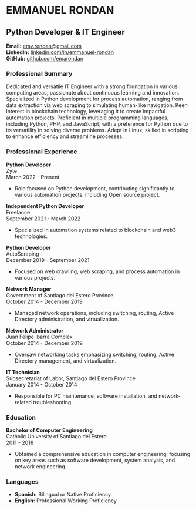 
# EMMANUEL RONDAN

## Python Developer & IT Engineer

**Email:** emy.rondan@gmail.com  
**LinkedIn:** [linkedin.com/in/emmanuel-rondan](https://www.linkedin.com/in/emmanuel-rondan)  
**GitHub:** [github.com/emarondan](https://github.com/emarondan)  

### Professional Summary

Dedicated and versatile IT Engineer with a strong foundation in various computing areas, passionate about continuous learning and innovation. Specialized in Python development for process automation, ranging from data extraction via web scraping to simulating human-like navigation. Keen interest in blockchain technology, leveraging it to create impactful automation projects. Proficient in multiple programming languages, including Python, PHP, and JavaScript, with a preference for Python due to its versatility in solving diverse problems. Adept in Linux, skilled in scripting to enhance efficiency and streamline processes.

### Professional Experience

**Python Developer**  
Zyte  
March 2022 - Present  
- Role focused on Python development, contributing significantly to various automation projects. Including Open source project.

**Independent Python Developer**  
Freelance  
September 2021 - March 2022  
- Specialized in automation systems related to blockchain and web3 technologies.

**Python Developer**  
AutoScraping  
December 2019 - September 2021  
- Focused on web crawling, web scraping, and process automation in various projects.

**Network Manager**  
Government of Santiago del Estero Province  
October 2014 - December 2019  
- Managed network operations, including switching, routing, Active Directory administration, and virtualization.

**Network Administrator**  
Juan Felipe Ibarra Complex  
October 2014 - December 2019  
- Oversaw networking tasks emphasizing switching, routing, Active Directory management, and virtualization.

**IT Technician**  
Subsecretariat of Labor, Santiago del Estero Province  
January 2014 - October 2014  
- Responsible for PC maintenance, software installation, and network-related troubleshooting.

### Education

**Bachelor of Computer Engineering**  
Catholic University of Santiago del Estero  
2011 - 2018  
- Obtained a comprehensive education in computer engineering, focusing on key areas such as software development, system analysis, and network engineering.

### Languages

- **Spanish:** Bilingual or Native Proficiency
- **English:** Professional Working Proficiency
